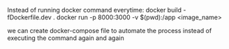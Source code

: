 Instead of running docker command everytime:
docker build -fDockerfile.dev .
docker run -p 8000:3000 -v $(pwd):/app <image_name> 


we can create docker-compose file to automate the process instead of executing the command again and again